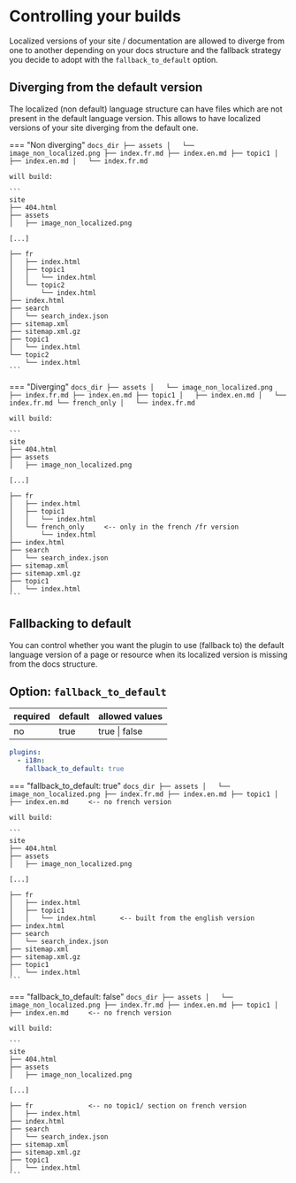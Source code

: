 # Controlling your builds

Localized versions of your site / documentation are allowed to diverge from one to another depending on your docs structure and the fallback strategy you decide to adopt with the `fallback_to_default` option.

## Diverging from the default version

The localized (non default) language structure can have files which are not present in the default language version. This allows to have localized versions of your site diverging from the default one.


===  "Non diverging"
    ```
    docs_dir
    ├── assets
    │   └── image_non_localized.png
    ├── index.fr.md
    ├── index.en.md
    ├── topic1
    │   ├── index.en.md
    │   └── index.fr.md
    ```

    will build:

    ```
    site
    ├── 404.html
    ├── assets
    │   ├── image_non_localized.png

    [...]

    ├── fr
    │   ├── index.html
    │   ├── topic1
    │   │   └── index.html
    │   └── topic2
    │       └── index.html
    ├── index.html
    ├── search
    │   └── search_index.json
    ├── sitemap.xml
    ├── sitemap.xml.gz
    ├── topic1
    │   └── index.html
    └── topic2
        └── index.html
    ```

=== "Diverging"
    ```
    docs_dir
    ├── assets
    │   └── image_non_localized.png
    ├── index.fr.md
    ├── index.en.md
    ├── topic1
    │   ├── index.en.md
    │   └── index.fr.md
    └── french_only
    │   └── index.fr.md
    ```

    will build:

    ```
    site
    ├── 404.html
    ├── assets
    │   ├── image_non_localized.png

    [...]

    ├── fr
    │   ├── index.html
    │   ├── topic1
    │   │   └── index.html
    │   └── french_only     <-- only in the french /fr version
    │       └── index.html
    ├── index.html
    ├── search
    │   └── search_index.json
    ├── sitemap.xml
    ├── sitemap.xml.gz
    ├── topic1
    │   └── index.html
    ```


## Fallbacking to default

You can control whether you want the plugin to use (fallback to) the default language version of a page or resource when its localized version is missing from the docs structure.

## Option: `fallback_to_default`

|required|default|allowed values|
|---|---|---|
|no|true| true \| false|

``` yaml
plugins:
  - i18n:
    fallback_to_default: true
```

===  "fallback_to_default: true"
    ```
    docs_dir
    ├── assets
    │   └── image_non_localized.png
    ├── index.fr.md
    ├── index.en.md
    ├── topic1
    │   ├── index.en.md     <-- no french version
    ```

    will build:

    ```
    site
    ├── 404.html
    ├── assets
    │   ├── image_non_localized.png

    [...]

    ├── fr
    │   ├── index.html
    │   ├── topic1
    │   │   └── index.html      <-- built from the english version
    ├── index.html
    ├── search
    │   └── search_index.json
    ├── sitemap.xml
    ├── sitemap.xml.gz
    ├── topic1
    │   └── index.html
    ```

=== "fallback_to_default: false"
    ```
    docs_dir
    ├── assets
    │   └── image_non_localized.png
    ├── index.fr.md
    ├── index.en.md
    ├── topic1
    │   ├── index.en.md     <-- no french version
    ```

    will build:

    ```
    site
    ├── 404.html
    ├── assets
    │   ├── image_non_localized.png

    [...]

    ├── fr              <-- no topic1/ section on french version
    │   ├── index.html
    ├── index.html
    ├── search
    │   └── search_index.json
    ├── sitemap.xml
    ├── sitemap.xml.gz
    ├── topic1
    │   └── index.html
    ```
